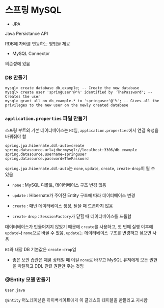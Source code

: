 # 스프링 MySQL

* JPA

Java Persistance API

RDB에 자바를 연동하는 방법을 제공

* MySQL Connector

의존성에 있음

### DB 만들기

```
mysql> create database db_example; -- Create the new database
mysql> create user 'springuser'@'%' identified by 'ThePassword'; -- Creates the user
mysql> grant all on db_example.* to 'springuser'@'%'; -- Gives all the privileges to the new user on the newly created database
```

### `application.properties` 파일 만들기

스프링 부트의 기본 데이터베이스는 `H2`임, `application.properties`에서 연결 속성을 바꿔줘야 함

```properties
spring.jpa.hibernate.ddl-auto=create
spring.datasource.url=jdbc:mysql://localhost:3306/db_example
spring.datasource.username=springuser
spring.datasource.password=ThePassword
```

`spring.jpa.hibernate.ddl-auto`는 `none`, `update`, `create`, `create-drop`이 될 수 있음

* `none` : MySQL 디폴트, 데이터베이스 구조 변경 없음

* `update` : Hibernate가 주어진 Entity 구조에 따라 데이터베이스 변경

* `create` : 매번 데이터베이스 생성, 닫을 때 드롭하지 않음

* `create-drop` : `SessionFactory`가 닫힐 때 데이터베이스를 드롭함

데이터베이스가 만들어지지 않았기 때문에 `create`를 사용하고, 첫 번째 실행 이후애 `update`나 `none`으로 바꿀 수 있음, `update`는 데이터베이스 구조를 변경하고 싶으면 사용

`H2`와 내장 DB 기본값은 `create-drop`임

* 좋은 보안 습관은 제품 상태일 때 이걸 `none`로 바꾸고 MySQL 유저에게 모든 권한을 박탈하고 DDL 관련 권한만 주는 것임

### @Entity 모델 만들기

`User.java`

`@Entity` 어노테이션은 하이버네이트에게 이 클래스의 테이블을 만들라고 지시함
